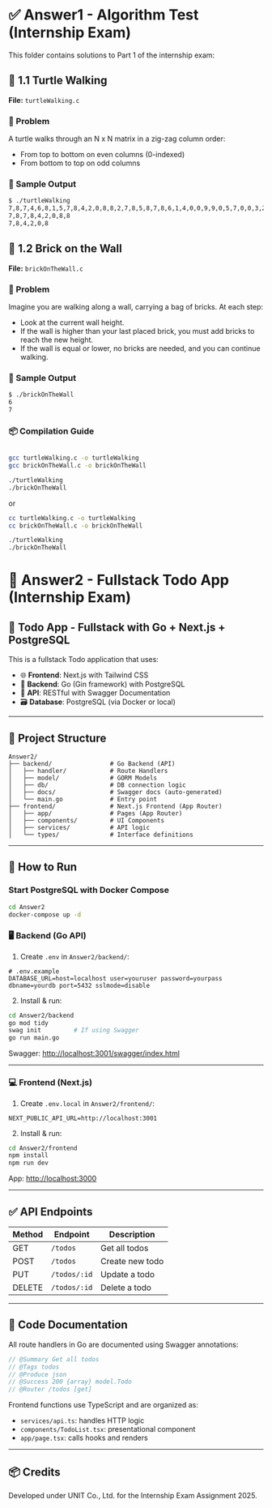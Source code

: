 # ✅ Answer1 - Algorithm Test (Internship Exam)

This folder contains solutions to Part 1 of the internship exam:

## 🐢 1.1 Turtle Walking

**File:** `turtleWalking.c`

### 🔹 Problem
A turtle walks through an N x N matrix in a zig-zag column order:
- From top to bottom on even columns (0-indexed)
- From bottom to top on odd columns

### 🔸 Sample Output
```bash
$ ./turtleWalking
7,8,7,4,6,8,1,5,7,8,4,2,0,8,8,2,7,8,5,8,7,8,6,1,4,0,0,9,9,0,5,7,0,0,3,2
7,8,7,8,4,2,0,8,8
7,8,4,2,0,8
```

## 🧱 1.2 Brick on the Wall

**File:** `brickOnTheWall.c`

### 🔹 Problem
Imagine you are walking along a wall, carrying a bag of bricks.
At each step:
- Look at the current wall height.
- If the wall is higher than your last placed brick, you must add bricks to reach
the new height.
- If the wall is equal or lower, no bricks are needed, and you can continue
walking.
### 🔸 Sample Output
```bash
$ ./brickOnTheWall
6
7
```
### 📦 Compilation Guide
```bash

gcc turtleWalking.c -o turtleWalking
gcc brickOnTheWall.c -o brickOnTheWall

./turtleWalking
./brickOnTheWall
```
or

```bash
cc turtleWalking.c -o turtleWalking
cc brickOnTheWall.c -o brickOnTheWall

./turtleWalking
./brickOnTheWall
```

# 🧩 Answer2 - Fullstack Todo App (Internship Exam)

## 📝 Todo App - Fullstack with Go + Next.js + PostgreSQL

This is a fullstack Todo application that uses:

- 🌐 **Frontend**: Next.js with Tailwind CSS
- 🧠 **Backend**: Go (Gin framework) with PostgreSQL
- 🔗 **API**: RESTful with Swagger Documentation
- 🗃️ **Database**: PostgreSQL (via Docker or local)

---

## 📁 Project Structure

```
Answer2/
├── backend/                # Go Backend (API)
│   ├── handler/            # Route Handlers
│   ├── model/              # GORM Models
│   ├── db/                 # DB connection logic
│   ├── docs/               # Swagger docs (auto-generated)
│   └── main.go             # Entry point
├── frontend/               # Next.js Frontend (App Router)
│   ├── app/                # Pages (App Router)
│   ├── components/         # UI Components
│   ├── services/           # API logic
│   └── types/              # Interface definitions
```

---

## 🚀 How to Run

### Start PostgreSQL with Docker Compose

```bash
cd Answer2
docker-compose up -d 
```

### 🖥️ Backend (Go API)

1. Create `.env` in `Answer2/backend/`:

```env
# .env.example
DATABASE_URL=host=localhost user=youruser password=yourpass dbname=yourdb port=5432 sslmode=disable
```

2. Install & run:

```bash
cd Answer2/backend
go mod tidy
swag init         # If using Swagger
go run main.go
```

Swagger: [http://localhost:3001/swagger/index.html](http://localhost:3001/swagger/index.html)

---

### 💻 Frontend (Next.js)

1. Create `.env.local` in `Answer2/frontend/`:

```env
NEXT_PUBLIC_API_URL=http://localhost:3001
```

2. Install & run:

```bash
cd Answer2/frontend
npm install
npm run dev
```

App: [http://localhost:3000](http://localhost:3000)

---

## ✅ API Endpoints

| Method | Endpoint         | Description            |
|--------|------------------|------------------------|
| GET    | `/todos`         | Get all todos          |
| POST   | `/todos`         | Create new todo        |
| PUT    | `/todos/:id`     | Update a todo          |
| DELETE | `/todos/:id`     | Delete a todo          |

---

## 🧼 Code Documentation

All route handlers in Go are documented using Swagger annotations:
```go
// @Summary Get all todos
// @Tags todos
// @Produce json
// @Success 200 {array} model.Todo
// @Router /todos [get]
```

Frontend functions use TypeScript and are organized as:

- `services/api.ts`: handles HTTP logic
- `components/TodoList.tsx`: presentational component
- `app/page.tsx`: calls hooks and renders

---

## 📦 Credits
Developed under UNIT Co., Ltd. for the Internship Exam Assignment 2025.
